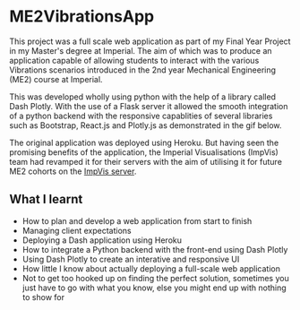 # ME2VibrationsApp

This project was a full scale web application as part of my Final Year Project in my Master's degree at Imperial. The aim of which was to produce an application capable of allowing students to interact with the various Vibrations scenarios introduced in the 2nd year Mechanical Engineering (ME2) course at Imperial.

This was developed wholly using python with the help of a library called Dash Plotly. With the use of a Flask server it allowed the smooth integration of a python backend with the responsive capablities of several libraries such as Bootstrap, React.js and Plotly.js as demonstrated in the gif below.

The original application was deployed using Heroku. But having seen the promising benefits of the application, the Imperial Visualisations (ImpVis) team had revamped it for their servers with the aim of utilising it for future ME2 cohorts on the [ImpVis server](https://impvis.co.uk/launch/me2-vibrations-single-degree-of-freedom-v3/index.html?collection=38).

## What I learnt

- How to plan and develop a web application from start to finish
- Managing client expectations
- Deploying a Dash application using Heroku
- How to integrate a Python backend with the front-end using Dash Plotly
- Using Dash Plotly to create an interative and responsive UI
- How little I know about actually deploying a full-scale web application
- Not to get too hooked up on finding the perfect solution, sometimes you just have to go with what you know, else you might end up with nothing to show for
